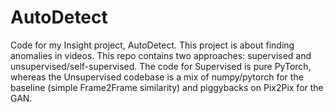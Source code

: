 # AutoDetect
Code for my Insight project, AutoDetect. This project is about finding anomalies in videos. This repo contains two approaches: supervised and unsupervised/self-supervised. The code for Supervised is pure PyTorch, whereas the Unsupervised codebase is a mix of numpy/pytorch for the baseline (simple Frame2Frame similarity) and piggybacks on Pix2Pix for the GAN.
